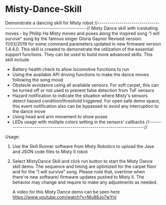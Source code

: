 # Misty-Dance-Skill
Demonstrate a dancing skill for Misty robot
//------------------------------------------------------------------------//
Misty Dance skill with iceskating moves - by Phillip Ha
Misty moves and poses along the inspired song "I will survive" sung by
the famous singer Gloria Gaynor
Revised version: 11/03/2019 for some command parameters updated in new
firmware version 1.4.4.0. 
This skill is created to demonstrate the utilization of 
the essential support functions.  They can be used to
build more advanced skills. This skill include
- Battery health check to allow locomotive functions to run
- Using the available API driving functions to make the dance moves
  following the song mood
- Obstacle avoidance using all available sensors. For soft carpet, 
  this can be turned off or not used to prevent false detection from ToF sensors
- Hazard notification to indicate the situation where Misty's
  sensors detect hazard condition/threshold triggered.  For open safe demo space,
  this event notification also can be bypassed to avoid any interruption to the dance 
  move 
- Using head and arm movement to show poses
- LEDs usage with mulitple colors setting in the sensors' callbacks
//------------------------------------------------------------------------//

Usage:
1. Use the Skill Runner software from Misty Robotics to upload the Jave and JSON code files to Misty II robot
2. Select MistyDance Skill and click run button to start the Misty Dance skill demo.  The sequence and timing
   are optimized for the carpet floor and for the "I will survive" song.  Please note that, overtime when there're
   new software/ firmware updates pushed to Misty II. The behavior may change and require to make any adjustments 
   as needed. 
   
   A video for this Misty Dance demo can be seen here https://www.youtube.com/watch?v=Mu88Jo7wYnI
   
